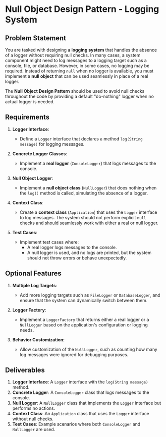 # Null Object Design Pattern - Logging System

## Problem Statement

You are tasked with designing a **logging system** that handles the absence of a logger without requiring null checks. In many cases, a system component might need to log messages to a logging target such as a console, file, or database. However, in some cases, no logging may be required. Instead of returning `null` when no logger is available, you must implement a **null object** that can be used seamlessly in place of a real logger.

The **Null Object Design Pattern** should be used to avoid null checks throughout the code by providing a default "do-nothing" logger when no actual logger is needed.

## Requirements

1. **Logger Interface**:
   - Define a `Logger` interface that declares a method `log(String message)` for logging messages.
   
2. **Concrete Logger Classes**:
   - Implement a **real logger** (`ConsoleLogger`) that logs messages to the console.
   
3. **Null Object Logger**:
   - Implement a **null object class** (`NullLogger`) that does nothing when the `log()` method is called, simulating the absence of a logger.

4. **Context Class**:
   - Create a **context class** (`Application`) that uses the `Logger` interface to log messages. The system should not perform explicit `null` checks and should seamlessly work with either a real or null logger.

5. **Test Cases**:
   - Implement test cases where:
     - A real logger logs messages to the console.
     - A null logger is used, and no logs are printed, but the system should not throw errors or behave unexpectedly.

## Optional Features

1. **Multiple Log Targets**:
   - Add more logging targets such as `FileLogger` or `DatabaseLogger`, and ensure that the system can dynamically switch between them.

2. **Logger Factory**:
   - Implement a `LoggerFactory` that returns either a real logger or a `NullLogger` based on the application's configuration or logging needs.

3. **Behavior Customization**:
   - Allow customization of the `NullLogger`, such as counting how many log messages were ignored for debugging purposes.

## Deliverables

1. **Logger Interface**: A `Logger` interface with the `log(String message)` method.
2. **Concrete Logger**: A `ConsoleLogger` class that logs messages to the console.
3. **Null Logger**: A `NullLogger` class that implements the `Logger` interface but performs no actions.
4. **Context Class**: An `Application` class that uses the `Logger` interface without null checks.
5. **Test Cases**: Example scenarios where both `ConsoleLogger` and `NullLogger` are used.

